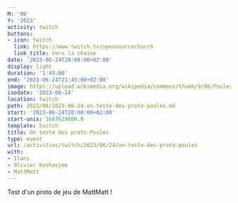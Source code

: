 ```yaml
---
M: '06'
Y: '2023'
activity: twitch
buttons:
- icon: twitch
  link: https://www.twitch.tv/opensourcechurch
  link_title: Vers la chaine
date: '2023-06-24T20:00:00+02:00'
display: light
duration: '1:45:00'
end: '2023-06-24T21:45:00+02:00'
image: https://upload.wikimedia.org/wikipedia/commons/thumb/9/96/Poules_Soies_bleue_et_rouge.jpg/1200px-Poules_Soies_bleue_et_rouge.jpg
isodate: '2023-06-24'
location: twitch
path: 2023/06/2023-06-24-on-teste-des-proto-poules.md
start: '2023-06-24T20:00:00+02:00'
start-unix: 1687629600.0
template: twitch
title: On teste des proto-Poules
type: event
url: /activities/twitch/2023/06/24/on-teste-des-proto-poules
with:
- Ilans
- Olivier Keshavjee
- MattMatt
---
```

Test d'un proto de jeu de MattMatt !
